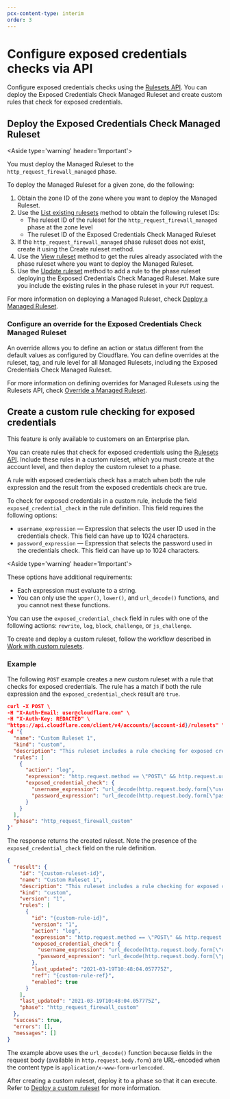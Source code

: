 ```yaml
---
pcx-content-type: interim
order: 3
---
```


# Configure exposed credentials checks via API

Configure exposed credentials checks using the [Rulesets API](https://developers.cloudflare.com/ruleset-engine/rulesets-api). You can deploy the Exposed Credentials Check Managed Ruleset and create custom rules that check for exposed credentials.

## Deploy the Exposed Credentials Check Managed Ruleset

<Aside type='warning' header='Important'>

You must deploy the Managed Ruleset to the `http_request_firewall_managed` phase.

</Aside>

To deploy the Managed Ruleset for a given zone, do the following:

1. Obtain the zone ID of the zone where you want to deploy the Managed Ruleset.
1. Use the [List existing rulesets](https://developers.cloudflare.com/ruleset-engine/rulesets-api/view#list-existing-rulesets) method to obtain the following ruleset IDs:
   - The ruleset ID of the ruleset for the `http_request_firewall_managed` phase at the zone level
   - The ruleset ID of the Exposed Credentials Check Managed Ruleset
1. If the `http_request_firewall_managed` phase ruleset does not exist, create it using the Create ruleset method.
1. Use the [View ruleset](https://developers.cloudflare.com/ruleset-engine/rulesets-api/view#view-a-specific-ruleset) method to get the rules already associated with the phase ruleset where you want to deploy the Managed Ruleset.
1. Use the [Update ruleset](https://developers.cloudflare.com/ruleset-engine/rulesets-api/update) method to add a rule to the phase ruleset deploying the Exposed Credentials Check Managed Ruleset. Make sure you include the existing rules in the phase ruleset in your `PUT` request.

For more information on deploying a Managed Ruleset, check [Deploy a Managed Ruleset](https://developers.cloudflare.com/ruleset-engine/managed-rulesets/deploy-managed-ruleset).

### Configure an override for the Exposed Credentials Check Managed Ruleset

An override allows you to define an action or status different from the default values as configured by Cloudflare. You can define overrides at the ruleset, tag, and rule level for all Managed Rulesets, including the Exposed Credentials Check Managed Ruleset.

For more information on defining overrides for Managed Rulesets using the Rulesets API, check [Override a Managed Ruleset](https://developers.cloudflare.com/ruleset-engine/managed-rulesets/override-managed-ruleset).

## Create a custom rule checking for exposed credentials

<Aside type="note">

This feature is only available to customers on an Enterprise plan.

</Aside>

You can create rules that check for exposed credentials using the [Rulesets API](https://developers.cloudflare.com/ruleset-engine/rulesets-api). Include these rules in a custom ruleset, which you must create at the account level, and then deploy the custom ruleset to a phase.

A rule with exposed credentials check has a match when both the rule expression and the result from the exposed credentials check are true.

To check for exposed credentials in a custom rule, include the field `exposed_credential_check` in the rule definition. This field requires the following options:

- `username_expression` — Expression that selects the user ID used in the credentials check. This field can have up to 1024 characters.
- `password_expression` — Expression that selects the password used in the credentials check. This field can have up to 1024 characters.

<Aside type='warning' header='Important'>

These options have additional requirements:

- Each expression must evaluate to a string.
- You can only use the `upper()`, `lower()`, and `url_decode()` functions, and you cannot nest these functions.

</Aside>

You can use the `exposed_credential_check` field in rules with one of the following actions: `rewrite`, `log`, `block`, `challenge`, or `js_challenge`.

To create and deploy a custom ruleset, follow the workflow described in [Work with custom rulesets](https://developers.cloudflare.com/ruleset-engine/custom-rulesets).

### Example

The following `POST` example creates a new custom ruleset with a rule that checks for exposed credentials. The rule has a match if both the rule expression and the `exposed_credential_check` result are `true`.

```json
curl -X POST \
-H "X-Auth-Email: user@cloudflare.com" \
-H "X-Auth-Key: REDACTED" \
"https://api.cloudflare.com/client/v4/accounts/{account-id}/rulesets" \
-d '{
  "name": "Custom Ruleset 1",
  "kind": "custom",
  "description": "This ruleset includes a rule checking for exposed credentials.",
  "rules": [
    {
      "action": "log",
      "expression": "http.request.method == \"POST\" && http.request.uri == \"/login.php\"",
      "exposed_credential_check": {
        "username_expression": "url_decode(http.request.body.form[\"username\"][0])",
        "password_expression": "url_decode(http.request.body.form[\"password\"][0])"
      }
    }
  ],
  "phase": "http_request_firewall_custom"
}'
```

The response returns the created ruleset. Note the presence of the `exposed_credential_check` field on the rule definition.

```json
{
  "result": {
    "id": "{custom-ruleset-id}",
    "name": "Custom Ruleset 1",
    "description": "This ruleset includes a rule checking for exposed credentials.",
    "kind": "custom",
    "version": "1",
    "rules": [
      {
        "id": "{custom-rule-id}",
        "version": "1",
        "action": "log",
        "expression": "http.request.method == \"POST\" && http.request.uri == \"/login.php\"",
        "exposed_credential_check": {
          "username_expression": "url_decode(http.request.body.form[\"username\"][0])",
          "password_expression": "url_decode(http.request.body.form[\"password\"][0])"
        },
        "last_updated": "2021-03-19T10:48:04.057775Z",
        "ref": "{custom-rule-ref}",
        "enabled": true
      }
    ],
    "last_updated": "2021-03-19T10:48:04.057775Z",
    "phase": "http_request_firewall_custom"
  },
  "success": true,
  "errors": [],
  "messages": []
}
```

The example above uses the `url_decode()` function because fields in the request body (available in `http.request.body.form`) are URL-encoded when the content type is `application/x-www-form-urlencoded`.

After creating a custom ruleset, deploy it to a phase so that it can execute. Refer to [Deploy a custom ruleset](https://developers.cloudflare.com/ruleset-engine/custom-rulesets/deploy-custom-ruleset) for more information.
